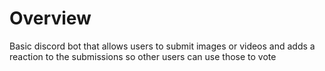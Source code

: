 # Overview
Basic discord bot that allows users to submit images or videos and adds a reaction to the submissions so other users can use those to vote
